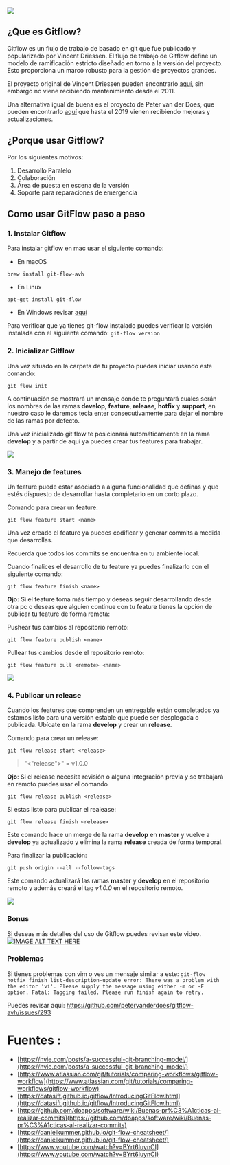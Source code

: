 
<img src="https://wac-cdn.atlassian.com/dam/jcr:61ccc620-5249-4338-be66-94d563f2843c/05%20(2).svg?cdnVersion=lf">

## ¿Que es Gitflow?
Gitflow es un flujo de trabajo de basado en git que fue publicado y popularizado por Vincent Driessen. 
El flujo de trabajo de Gitflow define un modelo de ramificación estricto diseñado en torno a la versión del proyecto. Esto proporciona un marco robusto para la gestión de proyectos grandes.

El proyecto original de Vincent Driessen pueden encontrarlo [aquí](https://github.com/nvie/gitflow), sin embargo no viene recibiendo mantenimiento desde el 2011.

Una alternativa igual de buena es el proyecto de Peter van der Does, que pueden encontrarlo [aquí](https://github.com/petervanderdoes/gitflow-avh) que hasta el 2019 vienen recibiendo mejoras y actualizaciones.

## ¿Porque usar Gitflow?

Por los siguientes motivos:

1. Desarrollo Paralelo
2. Colaboración
3. Área de puesta en escena de la versión
4. Soporte para reparaciones de emergencia

## Como usar GitFlow paso a paso

### 1. Instalar Gitflow
Para instalar gitflow en mac usar el siguiente comando:

- En macOS
```
brew install git-flow-avh
```

- En Linux
```
apt-get install git-flow
```

- En Windows revisar [aquí](https://github.com/petervanderdoes/gitflow-avh/wiki/Installing-on-Windows)

Para verificar que ya tienes git-flow instalado puedes verificar la versión instalada con el siguiente  comando:
`git-flow version`

### 2. Inicializar Gitflow
Una vez situado en la carpeta de tu proyecto puedes iniciar usando este comando:
```
git flow init
```
A continuación se mostrará un mensaje donde te preguntará cuales serán los nombres de las ramas **develop**, **feature**, **release**, **hotfix** y **support**, en nuestro caso le daremos tecla enter consecutivamente para dejar el nombre de las ramas por defecto.

Una vez inicializado git flow te posicionará automáticamente en la rama **develop** y a partir de aquí ya puedes crear tus features para trabajar.

<img src="https://wac-cdn.atlassian.com/dam/jcr:2bef0bef-22bc-4485-94b9-a9422f70f11c/02%20(2).svg?cdnVersion=lf">

### 3. Manejo de features

Un feature puede estar asociado a alguna funcionalidad que definas y que estés dispuesto de desarrollar hasta completarlo en un corto plazo.

Comando para crear un feature:
```
git flow feature start <name>
```

Una vez creado el feature ya puedes codificar y generar commits a medida que desarrollas.

Recuerda que todos los commits se encuentra en tu ambiente local.

Cuando finalices el desarrollo de tu feature ya puedes finalizarlo con el siguiente comando:
```
git flow feature finish <name>
```

**Ojo:** Si el feature toma más tiempo y deseas seguir desarrollando desde otra pc o deseas que alguien continue con tu feature tienes la opción de publicar tu feature de forma remota:

Pushear tus cambios al repositorio remoto:
```
git flow feature publish <name>
```

Pullear tus cambios desde el repositorio remoto:
```
git flow feature pull <remote> <name>
```
<img src="https://wac-cdn.atlassian.com/dam/jcr:b5259cce-6245-49f2-b89b-9871f9ee3fa4/03%20(2).svg?cdnVersion=lf">

### 4. Publicar un release

Cuando los features que comprenden un entregable están completados ya estamos listo para una versión estable que puede ser desplegada o publicada.
Ubícate en la rama **develop** y crear un **release**.

Comando para crear un release:
```
git flow release start <release>
```

> "<"release">" = v1.0.0


**Ojo**: Si el release necesita revisión o alguna integración previa y se trabajará en remoto puedes usar el comando
```
git flow release publish <release>
```

Si estas listo para publicar el realease:
```
git flow release finish <release>
```
Este comando hace un merge de la rama **develop** en **master** y vuelve a **develop** ya actualizado y elimina la rama **release** creada de forma temporal.


Para finalizar la publicación:
```
git push origin --all --follow-tags
```
Este comando actualizará las ramas **master** y **develop** en el repositorio remoto y además creará el tag *v1.0.0* en el repositorio remoto.

<img src="https://wac-cdn.atlassian.com/dam/jcr:a9cea7b7-23c3-41a7-a4e0-affa053d9ea7/04%20(1).svg?cdnVersion=lf">

### Bonus 
Si deseas más detalles del uso de Gitflow puedes revisar este video.
[![IMAGE ALT TEXT HERE](https://img.youtube.com/vi/BYrt6luynCI/0.jpg)](https://www.youtube.com/watch?v=BYrt6luynCI)

### Problemas
Si tienes problemas con vim o ves un mensaje similar a este:
`git-flow hotfix finish list-description-update
error: There was a problem with the editor 'vi'.
Please supply the message using either -m or -F option.
Fatal: Tagging failed. Please run finish again to retry.`

Puedes revisar aquí:
https://github.com/petervanderdoes/gitflow-avh/issues/293

# Fuentes :
* [https://nvie.com/posts/a-successful-git-branching-model/](https://nvie.com/posts/a-successful-git-branching-model/)
* [https://www.atlassian.com/git/tutorials/comparing-workflows/gitflow-workflow](https://www.atlassian.com/git/tutorials/comparing-workflows/gitflow-workflow)
* [https://datasift.github.io/gitflow/IntroducingGitFlow.html](https://datasift.github.io/gitflow/IntroducingGitFlow.html)
* [https://github.com/doapps/software/wiki/Buenas-pr%C3%A1cticas-al-realizar-commits](https://github.com/doapps/software/wiki/Buenas-pr%C3%A1cticas-al-realizar-commits)
* [https://danielkummer.github.io/git-flow-cheatsheet/](https://danielkummer.github.io/git-flow-cheatsheet/)
* [https://www.youtube.com/watch?v=BYrt6luynCI](https://www.youtube.com/watch?v=BYrt6luynCI)